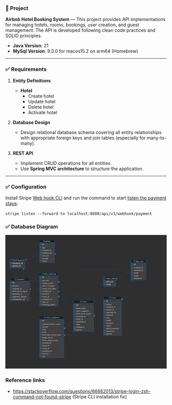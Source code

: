### 📘 **Project**

**Airbnb Hotel Booking System** — This project provides API implementations for managing hotels, rooms, bookings, user
creation, and guest management. The API is developed following clean code practices and SOLID principles.

* **Java Version**: 21
* **MySql Version**: 9.3.0 for macos15.2 on arm64 (Homebrew)

---

### ✅ **Requirements**

1. **Entity Definitions**

    * **Hotel**
        * Create hotel
        * Update hotel
        * Delete hotel
        * Activate hotel

2. **Database Design**

    * Design relational database schema covering all entity relationships with appropriate foreign keys and join
      tables (especially for many-to-many).

3. **REST API**

    * Implement CRUD operations for all entities.
    * Use **Spring MVC architecture** to structure the application.

---

### ✅ **Configuration**

Install Stripe [Web hook CLI](https://docs.stripe.com/stripe-cli) and run the command to
start [listen the payment staus](https://docs.stripe.com/webhooks/quickstart):

`stripe listen --forward-to localhost:8080/api/v1/webhook/payment`

### ✅ **Database Diagram**

![img.png](database-view.png)

### **Reference links**

- https://stackoverflow.com/questions/66662013/stripe-login-zsh-command-not-found-stripe (Stripe CLI installation fix)
